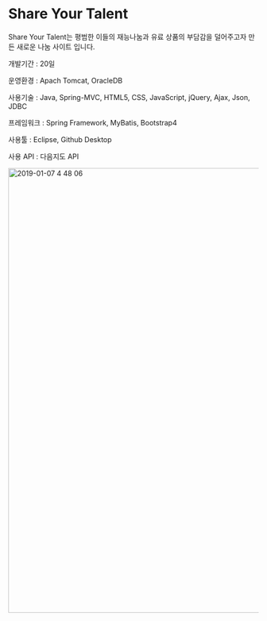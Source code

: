 # Share Your Talent

Share Your Talent는 평범한 이들의 재능나눔과 유료 상품의 부담감을 덜어주고자 만든 새로운 나눔 사이트 입니다.

개발기간 : 20일

운영환경 : Apach Tomcat, OracleDB

사용기술 : Java, Spring-MVC, HTML5, CSS, JavaScript, jQuery, Ajax, Json, JDBC

프레임워크 : Spring Framework, MyBatis, Bootstrap4

사용툴 : Eclipse, Github Desktop

사용 API : 다음지도 API

<img width="896" alt="2019-01-07 4 48 06" src="https://user-images.githubusercontent.com/45749044/50755338-0a637880-129c-11e9-9590-64777787bcbe.png">



